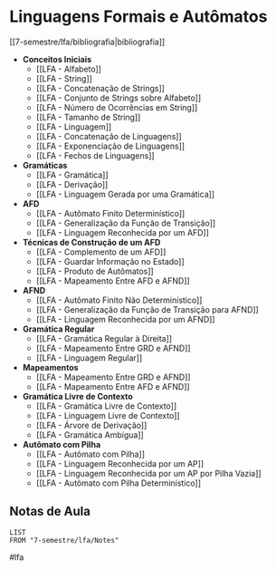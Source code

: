 # Linguagens Formais e Autômatos

[[7-semestre/lfa/bibliografia|bibliografia]]

- **Conceitos Iniciais**
	- [[LFA - Alfabeto]]
	- [[LFA - String]]
	- [[LFA - Concatenação de Strings]]
	- [[LFA - Conjunto de Strings sobre Alfabeto]]
	- [[LFA - Número de Ocorrências em String]]
	- [[LFA - Tamanho de String]]
	- [[LFA - Linguagem]]
	- [[LFA - Concatenação de Linguagens]]
	- [[LFA - Exponenciação de Linguagens]]
	- [[LFA - Fechos de Linguagens]]
- **Gramáticas**
	- [[LFA - Gramática]]
	- [[LFA - Derivação]]
	- [[LFA - Linguagem Gerada por uma Gramática]]
- **AFD**
	- [[LFA - Autômato Finito Determinístico]]
	- [[LFA - Generalização da Função de Transição]]
	- [[LFA - Linguagem Reconhecida por um AFD]]
- **Técnicas de Construção de um AFD**
	- [[LFA - Complemento de um AFD]]
	- [[LFA - Guardar Informação no Estado]]
	- [[LFA - Produto de Autômatos]]
	- [[LFA - Mapeamento Entre AFD e AFND]]
- **AFND**
	- [[LFA - Autômato Finito Não Determinístico]]
	- [[LFA - Generalização da Função de Transição para AFND]]
	- [[LFA - Linguagem Reconhecida por um AFND]]
- **Gramática Regular**
	- [[LFA - Gramática Regular à Direita]]
	- [[LFA - Mapeamento Entre GRD e AFND]]
	- [[LFA - Linguagem Regular]]
- **Mapeamentos**
	- [[LFA - Mapeamento Entre GRD e AFND]]
	- [[LFA - Mapeamento Entre AFD e AFND]]
- **Gramática Livre de Contexto**
	- [[LFA - Gramática Livre de Contexto]]
	- [[LFA - Linguagem Livre de Contexto]]
	- [[LFA - Árvore de Derivação]]
	- [[LFA - Gramática Ambígua]]
- **Autômato com Pilha**
	- [[LFA - Autômato com Pilha]]
	- [[LFA - Linguagem Reconhecida por um AP]]
	- [[LFA - Linguagem Reconhecida por um AP por Pilha Vazia]]
	- [[LFA - Autômato com Pilha Determinístico]]

## Notas de Aula
```dataview
LIST
FROM "7-semestre/lfa/Notes"
```

#lfa 